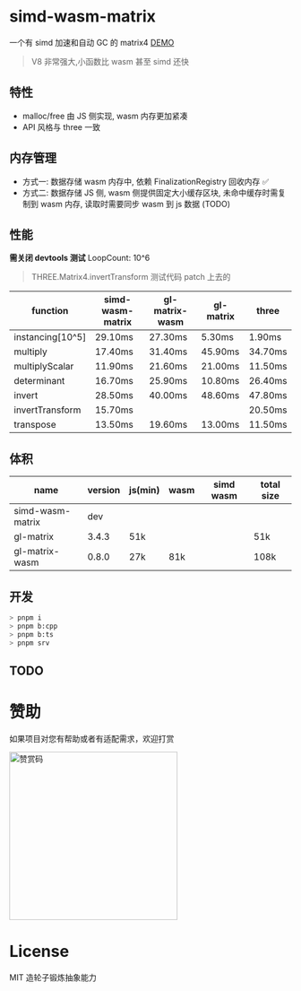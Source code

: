 # simd-wasm-matrix

一个有 simd 加速和自动 GC 的 matrix4 [DEMO](https://deepkolos.github.io/simd-wasm-matrix/example/index.html)

> V8 非常强大,小函数比 wasm 甚至 simd 还快

## 特性

- malloc/free 由 JS 侧实现, wasm 内存更加紧凑
- API 风格与 three 一致

## 内存管理

- 方式一: 数据存储 wasm 内存中, 依赖 FinalizationRegistry 回收内存 ✅
- 方式二: 数据存储 JS 侧, wasm 侧提供固定大小缓存区块, 未命中缓存时需复制到 wasm 内存, 读取时需要同步 wasm 到 js 数据 (TODO)

## 性能

**需关闭 devtools 测试** LoopCount: 10^6

> THREE.Matrix4.invertTransform 测试代码 patch 上去的

| function         | simd-wasm-matrix | gl-matrix-wasm | gl-matrix | three   |
| ---------------- | ---------------- | -------------- | --------- | ------- |
| instancing[10^5] | 29.10ms          | 27.30ms        | 5.30ms    | 1.90ms  |
| multiply         | 17.40ms          | 31.40ms        | 45.90ms   | 34.70ms |
| multiplyScalar   | 11.90ms          | 21.60ms        | 21.00ms   | 11.50ms |
| determinant      | 16.70ms          | 25.90ms        | 10.80ms   | 26.40ms |
| invert           | 28.50ms          | 40.00ms        | 48.60ms   | 47.80ms |
| invertTransform  | 15.70ms          |                |           | 20.50ms |
| transpose        | 13.50ms          | 19.60ms        | 13.00ms   | 11.50ms |

## 体积

| name             | version | js(min) | wasm | simd wasm | total size |
| ---------------- | ------- | ------- | ---- | --------- | ---------- |
| simd-wasm-matrix | dev     |         |      |           |            |
| gl-matrix        | 3.4.3   | 51k     |      |           | 51k        |
| gl-matrix-wasm   | 0.8.0   | 27k     | 81k  |           | 108k       |

## 开发

```sh
> pnpm i
> pnpm b:cpp
> pnpm b:ts
> pnpm srv
```

## TODO

# 赞助

如果项目对您有帮助或者有适配需求，欢迎打赏

<img src="https://upload-images.jianshu.io/upload_images/252050-d3d6bfdb1bb06ddd.png?imageMogr2/auto-orient/strip%7CimageView2/2/w/1240" alt="赞赏码" width="300">

# License

MIT 造轮子锻炼抽象能力
